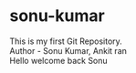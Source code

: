 # sonu-kumar
This is my first Git Repository.
<br>
Author - Sonu Kumar, Ankit ran
<br>
Hello welcome back Sonu


